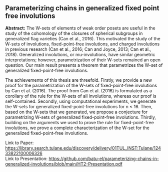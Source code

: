 ## Parameterizing chains in generalized fixed point free involutions
**Abstract:** The W-sets of elements of weak order posets are useful in the study of the cohomology of the closures of spherical subgroups in generalized flag varieties (Can et al., 2016). This motivated the study of the  W-sets of involutions, fixed-point-free involutions, and charged involutions in previous research (Can et al., 2016; Can and Joyce, 2013; Can et al., 2018). Generalized involutions, or mu-involutions, have similar geometric interpretations; however, parametrization of their W-sets remained an open question. Our main result presents a theorem that parametrizes the W-set of generalized fixed-point-free involutions.

The achievements of this thesis are threefold. Firstly, we provide a new proof for the parametrization of the W-sets of fixed-point-free involutions by Can et al. (2016). The proof from Can et al. (2016) is formulated as a corollary of the rule for the W-sets of all involutions, whereas our proof is self-contained. Secondly, using computational experiments, we generate the W-sets for generalized fixed-point-free involutions for n ≤ 16. Then, based on the W-sets that we generated, we propose a conjecture for parametrizing W-sets of generalized fixed-point-free involutions. Thirdly, building on the arguments we used to prove the rule for fixed-point-free involutions, we prove a complete characterization of the W-set for the generalized fixed-point-free involutions. <br>

Link to Paper: https://library.search.tulane.edu/discovery/delivery/01TUL_INST:Tulane/12433822100006326  <br>
Link to Presentation: https://github.com/batu-el/parameterizing-chains-in-generalized-involutions/blob/main/HT2-Presentation.pdf
